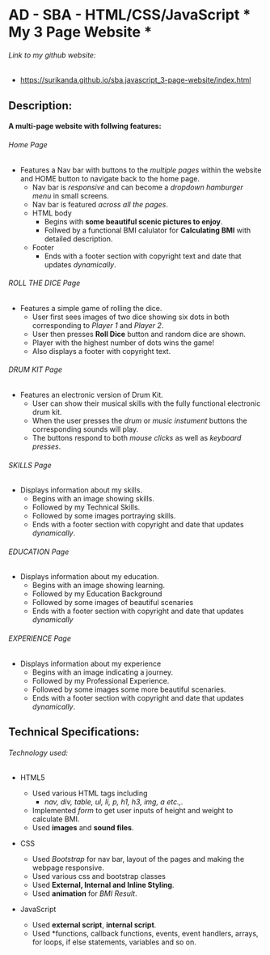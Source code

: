 # AD - SBA - HTML/CSS/JavaScript * My 3 Page Website *

###### Link to my github website:
  * https://surikanda.github.io/sba.javascript_3-page-website/index.html
  
## Description:
  #### A multi-page website with follwing features:
  ###### Home Page
  * Features a Nav bar with buttons to the *multiple pages* within the website and HOME button to navigate back to the home page.
      * Nav bar is *responsive* and can become a *dropdown hamburger menu* in small screens.
      * Nav bar is featured *across all the pages*.
    * HTML body 
        * Begins with **some beautiful scenic pictures to enjoy**.
        * Follwed by a functional BMI calulator for **Calculating BMI** with detailed description.
    * Footer 
        *  Ends with a footer section with copyright text and date that updates *dynamically*.
  ###### ROLL THE DICE Page
  * Features a simple game of rolling the dice.
    * User first sees images of two dice showing six dots in both corresponding to *Player 1* and *Player 2*.
    * User then presses **Roll Dice** button and random dice are shown.
    * Player with the highest number of dots wins the game! 
    * Also displays a footer with copyright text.
  ###### DRUM KIT Page
  * Features an electronic version of Drum Kit.
    * User can show their musical skills with the fully functional electronic drum kit.
    * When the user presses the *drum* or *music instument* buttons the corresponding sounds will play.
    * The buttons respond to both *mouse clicks* as well as *keyboard presses*.
  ###### SKILLS Page
  * Displays information about my skills.
    * Begins with an image showing skills.
    * Followed by my Technical Skills.
    * Followed by some images portraying skills.
    * Ends with a footer section with copyright and date that updates *dynamically*.
  ###### EDUCATION Page
  * Displays information about my education.
    * Begins with an image showing learning.
    * Followed by my Education Background
    * Followed by some images of beautiful scenaries
    * Ends with a footer section with copyright and date that updates *dynamically*
  ###### EXPERIENCE Page
  * Displays information about my experience
    * Begins with an image indicating a journey.
    * Followed by my Professional Experience.
    * Followed by some images some more beautiful scenaries.
    * Ends with a footer section with copyright and date that updates *dynamically*.

  
  ## Technical Specifications:
  ###### Technology used:
  * HTML5
    * Used various HTML tags including
      * *nav, div, table, ul, li, p, h1, h3, img, a etc.,.* 
    * Implemented *form* to get user inputs of height and weight to calculate BMI.
    * Used **images** and **sound files**. 
  * CSS
    * Used *Bootstrap* for nav bar, layout of the pages and making the webpage responsive.
    * Used various css and bootstrap classes
    * Used **External, Internal and Inline Styling**.
    * Used **animation** for *BMI Result*.

  * JavaScript
    * Used **external script**, **internal script**.
    * Used *functions, callback functions, events, event handlers, arrays, for loops, if else statements, variables and so on.            
    




